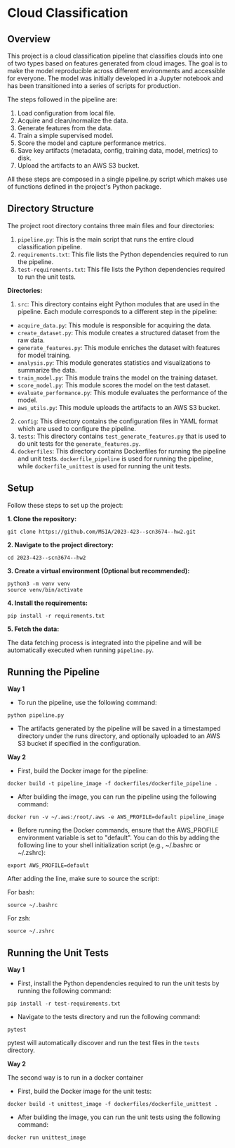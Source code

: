 # Cloud Classification

## Overview
This project is a cloud classification pipeline that classifies clouds into one of two types based on features generated from cloud images. The goal is to make the model reproducible across different environments and accessible for everyone. The model was initially developed in a Jupyter notebook and has been transitioned into a series of scripts for production.

The steps followed in the pipeline are:

1. Load configuration from local file. 
2. Acquire and clean/normalize the data. 
3. Generate features from the data. 
4. Train a simple supervised model. 
5. Score the model and capture performance metrics. 
6. Save key artifacts (metadata, config, training data, model, metrics) to disk. 
7. Upload the artifacts to an AWS S3 bucket. 

All these steps are composed in a single pipeline.py script which makes use of functions defined in the project's Python package.

## Directory Structure

The project root directory contains three main files and four directories:  
1. `pipeline.py`: This is the main script that runs the entire cloud classification pipeline.
2. `requirements.txt`: This file lists the Python dependencies required to run the pipeline.
3. `test-requirements.txt`: This file lists the Python dependencies required to run the unit tests.

**Directories:**
1. `src`: This directory contains eight Python modules that are used in the pipeline. Each module corresponds to a different step in the pipeline:
- `acquire_data.py`: This module is responsible for acquiring the data.
- `create_dataset.py`: This module creates a structured dataset from the raw data.
- `generate_features.py`: This module enriches the dataset with features for model training.
- `analysis.py`: This module generates statistics and visualizations to summarize the data.
- `train_model.py`: This module trains the model on the training dataset.
- `score_model.py`: This module scores the model on the test dataset.
- `evaluate_performance.py`: This module evaluates the performance of the model.
- `aws_utils.py`: This module uploads the artifacts to an AWS S3 bucket.
2. `config`: This directory contains the configuration files in YAML format which are used to configure the pipeline.
3. `tests`: This directory contains `test_generate_features.py` that is used to do unit tests for the `generate_features.py`.
4. `dockerfiles`: This directory contains Dockerfiles for running the pipeline and unit tests. `dockerfile_pipeline` is used for running the pipeline, while `dockerfile_unittest` is used for running the unit tests.

## Setup

Follow these steps to set up the project:

**1. Clone the repository:**
```
git clone https://github.com/MSIA/2023-423--scn3674--hw2.git
```

**2. Navigate to the project directory:**
```
cd 2023-423--scn3674--hw2
```

**3. Create a virtual environment (Optional but recommended):**
```
python3 -m venv venv
source venv/bin/activate
```

**4. Install the requirements:**
```
pip install -r requirements.txt
```

**5. Fetch the data:**

The data fetching process is integrated into the pipeline and will be automatically executed when running `pipeline.py`.


## Running the Pipeline
**Way 1**

- To run the pipeline, use the following command:
```
python pipeline.py
```

- The artifacts generated by the pipeline will be saved in a timestamped directory under the runs directory, and optionally uploaded to an AWS S3 bucket if specified in the configuration.

**Way 2**
- First, build the Docker image for the pipeline:  
```
docker build -t pipeline_image -f dockerfiles/dockerfile_pipeline .
```

- After building the image, you can run the pipeline using the following command:  
```
docker run -v ~/.aws:/root/.aws -e AWS_PROFILE=default pipeline_image
```

- Before running the Docker commands, ensure that the AWS_PROFILE environment variable is set to "default". You can do this by adding the following line to your shell initialization script (e.g., ~/.bashrc or ~/.zshrc):  
```
export AWS_PROFILE=default
```
After adding the line, make sure to source the script:

For bash:

```
source ~/.bashrc
```

For zsh:

```
source ~/.zshrc
```

## Running the Unit Tests

**Way 1**
- First, install the Python dependencies required to run the unit tests by running the following command:  

```
pip install -r test-requirements.txt
```

- Navigate to the tests directory and run the following command:

```
pytest
```

pytest will automatically discover and run the test files in the `tests` directory.  

**Way 2** 

The second way is to run in a docker container

- First, build the Docker image for the unit tests:

```
docker build -t unittest_image -f dockerfiles/dockerfile_unittest .
```

- After building the image, you can run the unit tests using the following command:

```
docker run unittest_image
```
